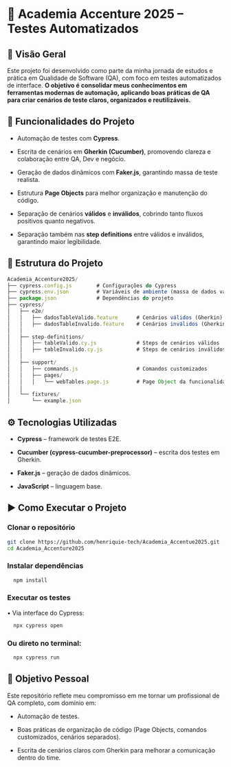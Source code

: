 
# 📌 Academia Accenture 2025 – Testes Automatizados

## 🚀 Visão Geral

Este projeto foi desenvolvido como parte da minha jornada de estudos e prática em Qualidade de Software (QA), com foco em testes automatizados de interface.
**O objetivo é consolidar meus conhecimentos em ferramentas modernas de automação, aplicando boas práticas de QA para criar cenários de teste claros, organizados e reutilizáveis.**

## 🧪 Funcionalidades do Projeto

-  Automação de testes com **Cypress**.

- Escrita de cenários em **Gherkin (Cucumber)**, promovendo clareza e colaboração entre QA, Dev e negócio.

- Geração de dados dinâmicos com **Faker.js**, garantindo massa de teste realista.

- Estrutura **Page Objects** para melhor organização e manutenção do código.

- Separação de cenários **válidos** e **inválidos**, cobrindo tanto fluxos positivos quanto negativos.

- Separação também nas **step definitions** entre válidos e inválidos, garantindo maior legibilidade.
## 📂 Estrutura do Projeto

```javascript
Academia_Accenture2025/
├── cypress.config.js        # Configurações do Cypress
├── cypress.env.json         # Variáveis de ambiente (massa de dados válidos/ inválidos)
├── package.json             # Dependências do projeto
├── cypress/
│   ├── e2e/
│   │   ├── dadosTableValido.feature      # Cenários válidos (Gherkin)
│   │   ├── dadosTableInvalido.feature    # Cenários inválidos (Gherkin)
│   │
│   ├── step-definitions/
│   │   ├── tableValido.cy.js             # Steps de cenários válidos
│   │   ├── tableInvalido.cy.js           # Steps de cenários inválidos
│   │
│   ├── support/
│   │   ├── commands.js                   # Comandos customizados
│   │   ├── pages/
│   │   │   └── webTables.page.js         # Page Object da funcionalidade testada
│   │
│   └── fixtures/
│       └── example.json

```


## ⚙️ Tecnologias Utilizadas


-  **Cypress** – framework de testes E2E.

- **Cucumber (cypress-cucumber-preprocessor)** – escrita dos testes em Gherkin.

- **Faker.js** – geração de dados dinâmicos.

- **JavaScript** – linguagem base.


## ▶️ Como Executar o Projeto

### Clonar o repositório

```bash
git clone https://github.com/henriquie-tech/Academia_Accentue2025.git
cd Academia_Accenture2025

```

### Instalar dependências

```bash
  npm install
```

### Executar os testes
 •  Via interface do Cypress:

```bash
  npx cypress open
```

### Ou direto no terminal:

```bash
  npx cypress run
```


## 🎯 Objetivo Pessoal

Este repositório reflete meu compromisso em me tornar um profissional de QA completo, com domínio em:

- Automação de testes.

- Boas práticas de organização de código (Page Objects, comandos customizados, cenários separados).

- Escrita de cenários claros com Gherkin para melhorar a comunicação dentro do time.

